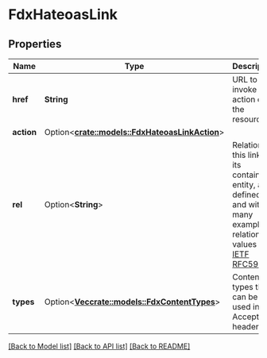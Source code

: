 # FdxHateoasLink

## Properties

Name | Type | Description | Notes
------------ | ------------- | ------------- | -------------
**href** | **String** | URL to invoke the action on the resource | 
**action** | Option<[**crate::models::FdxHateoasLinkAction**](FDXHateoasLinkAction.md)> |  | [optional]
**rel** | Option<**String**> | Relation of this link to its containing entity, as defined by and with many example relation values at [IETF RFC5988](https://datatracker.ietf.org/doc/html/rfc5988) | [optional]
**types** | Option<[**Vec<crate::models::FdxContentTypes>**](FDXContentTypes.md)> | Content-types that can be used in the Accept header | [optional]

[[Back to Model list]](../README.md#documentation-for-models) [[Back to API list]](../README.md#documentation-for-api-endpoints) [[Back to README]](../README.md)


